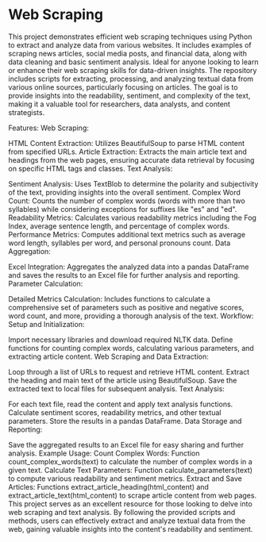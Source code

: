 # Web Scraping
This project demonstrates efficient web scraping techniques using Python to extract and analyze data from various websites. It includes examples of scraping news articles, social media posts, and financial data, along with data cleaning and basic sentiment analysis. Ideal for anyone looking to learn or enhance their web scraping skills for data-driven insights.
The repository includes scripts for extracting, processing, and analyzing textual data from various online sources, particularly focusing on articles. The goal is to provide insights into the readability, sentiment, and complexity of the text, making it a valuable tool for researchers, data analysts, and content strategists.

Features:
Web Scraping:

HTML Content Extraction: Utilizes BeautifulSoup to parse HTML content from specified URLs.
Article Extraction: Extracts the main article text and headings from the web pages, ensuring accurate data retrieval by focusing on specific HTML tags and classes.
Text Analysis:

Sentiment Analysis: Uses TextBlob to determine the polarity and subjectivity of the text, providing insights into the overall sentiment.
Complex Word Count: Counts the number of complex words (words with more than two syllables) while considering exceptions for suffixes like "es" and "ed".
Readability Metrics: Calculates various readability metrics including the Fog Index, average sentence length, and percentage of complex words.
Performance Metrics: Computes additional text metrics such as average word length, syllables per word, and personal pronouns count.
Data Aggregation:

Excel Integration: Aggregates the analyzed data into a pandas DataFrame and saves the results to an Excel file for further analysis and reporting.
Parameter Calculation:

Detailed Metrics Calculation: Includes functions to calculate a comprehensive set of parameters such as positive and negative scores, word count, and more, providing a thorough analysis of the text.
Workflow:
Setup and Initialization:

Import necessary libraries and download required NLTK data.
Define functions for counting complex words, calculating various parameters, and extracting article content.
Web Scraping and Data Extraction:

Loop through a list of URLs to request and retrieve HTML content.
Extract the heading and main text of the article using BeautifulSoup.
Save the extracted text to local files for subsequent analysis.
Text Analysis:

For each text file, read the content and apply text analysis functions.
Calculate sentiment scores, readability metrics, and other textual parameters.
Store the results in a pandas DataFrame.
Data Storage and Reporting:

Save the aggregated results to an Excel file for easy sharing and further analysis.
Example Usage:
Count Complex Words:
Function count_complex_words(text) to calculate the number of complex words in a given text.
Calculate Text Parameters:
Function calculate_parameters(text) to compute various readability and sentiment metrics.
Extract and Save Articles:
Functions extract_article_heading(html_content) and extract_article_text(html_content) to scrape article content from web pages.
This project serves as an excellent resource for those looking to delve into web scraping and text analysis. By following the provided scripts and methods, users can effectively extract and analyze textual data from the web, gaining valuable insights into the content's readability and sentiment.
